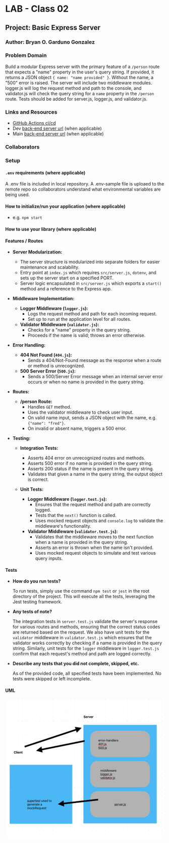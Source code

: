# LAB - Class 02

## Project: Basic Express Server 

### Author: Bryan O. Garduno Gonzalez

### Problem Domain  

Build a modular Express server with the primary feature of a `/person` route that expects a "name" property in the user's query string. If provided, it returns a JSON object `{ name: "name provided" }`. Without the name, a "500" error is raised. The server will include two middleware modules. logger.js will log the request method and path to the console, and validator.js will check the query string for a `name` property in the `/person` route. Tests should be added for server.js, logger.js, and validator.js. 

### Links and Resources

- [GitHub Actions ci/cd](https://github.com/brosmar18/basic-express-server/actions) 
- Dev [back-end server url](https://lab02-basic-express-server-dev.onrender.com) (when applicable)
- Main [back-end server url](https://lab02-basic-express-server-main.onrender.com) (when applicable)


### Collaborators

### Setup

#### `.env` requirements (where applicable)


A .env file is included in local repository. A .env-sample file is uploaed to the remote repo so collaborators understand what environmental variables are being used. 

#### How to initialize/run your application (where applicable)

- e.g. `npm start`

#### How to use your library (where applicable)

#### Features / Routes

- **Server Modularization:** 
  - The server structure is modularized into separate folders for easier maintenance and scalability.
  - Entry point at `index.js` which requires `src/server.js`, `dotenv`, and sets up the server start on a specified PORT.
  - Server logic encapsulated in `src/server.js` which exports a `start()` method and a reference to the Express app.

- **Middleware Implementation:**
  - **Logger Middleware (`logger.js`):** 
    - Logs the request method and path for each incoming request.
    - Set up to run at the application level for all routes.
  - **Validator Middleware (`validator.js`):** 
    - Checks for a "name" property in the query string.
    - Proceeds if the name is valid; throws an error otherwise.

- **Error Handling:**
  - **404 Not Found (`404.js`):**
    - Sends a 404/Not-Found message as the response when a route or method is unrecognized.
  - **500 Server Error (`500.js`):**
    - Sends a 500/Server Error message when an internal server error occurs or when no name is provided in the query string.

- **Routes:**
  - **/person Route:**
    - Handles `GET` method.
    - Uses the validator middleware to check user input.
    - On valid name input, sends a JSON object with the name, e.g. `{"name": "fred"}`.
    - On invalid or absent name, triggers a 500 error.

- **Testing:**
  - **Integration Tests:**
    - Asserts 404 error on unrecognized routes and methods.
    - Asserts 500 error if no name is provided in the query string.
    - Asserts 200 status if the name is present in the query string.
    - Validates that given a name in the query string, the output object is correct.
  
  - **Unit Tests:**
    - **Logger Middleware (`logger.test.js`):**
      - Ensures that the request method and path are correctly logged.
      - Tests that the `next()` function is called.
      - Uses mocked request objects and `console.log` to validate the middleware's functionality.
    - **Validator Middleware (`validator.test.js`):**
      - Validates that the middleware moves to the next function when a name is provided in the query string.
      - Asserts an error is thrown when the name isn't provided.
      - Uses mocked request objects to simulate and test various query inputs.


#### Tests

<!-- Fill this in as you see fit -->

- **How do you run tests?**

  To run tests, simply use the command `npm test` or `jest` in the root directory of the project. This will execute all the tests, leveraging the Jest testing framework.

- **Any tests of note?**

  The integration tests in `server.test.js` validate the server's response for various routes and methods, ensuring that the correct status codes are returned based on the request. We also have unit tests for the `validator` middleware in `validator.test.js` which ensures that the validator works correctly by checking if a name is provided in the query string. Similarly, unit tests for the `logger` middleware in `logger.test.js` confirm that each request's method and path are logged correctly.

- **Describe any tests that you did not complete, skipped, etc.**

  As of the provided code, all specified tests have been implemented. No tests were skipped or left incomplete.



#### UML

![Lab-2 UML](assets/lab02-uml.png)